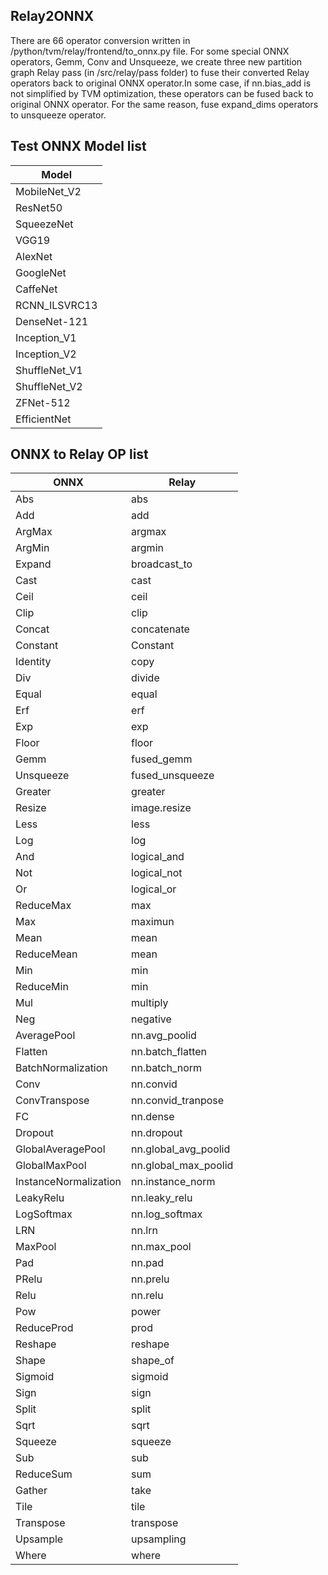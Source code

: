 <!--- Licensed to the Apache Software Foundation (ASF) under one -->
<!--- or more contributor license agreements.  See the NOTICE file -->
<!--- distributed with this work for additional information -->
<!--- regarding copyright ownership.  The ASF licenses this file -->
<!--- to you under the Apache License, Version 2.0 (the -->
<!--- "License"); you may not use this file except in compliance -->
<!--- with the License.  You may obtain a copy of the License at -->

<!---   http://www.apache.org/licenses/LICENSE-2.0 -->

<!--- Unless required by applicable law or agreed to in writing, -->
<!--- software distributed under the License is distributed on an -->
<!--- "AS IS" BASIS, WITHOUT WARRANTIES OR CONDITIONS OF ANY -->
<!--- KIND, either express or implied.  See the License for the -->
<!--- specific language governing permissions and limitations -->
<!--- under the License. -->

Relay2ONNX
----------
There are 66 operator conversion written in /python/tvm/relay/frontend/to_onnx.py file. For some special ONNX operators, Gemm, Conv and Unsqueeze, we create three new partition graph Relay pass (in /src/relay/pass folder) to fuse their converted Relay operators back to original ONNX operator.In some case, if nn.bias_add is not simplified by TVM optimization, these operators can be fused back to original ONNX operator. For the same reason, fuse expand_dims operators to unsqueeze operator.

Test ONNX Model list
--------------------
|Model|
|-----|
|MobileNet_V2|
|ResNet50|
|SqueezeNet|
|VGG19|
|AlexNet|
|GoogleNet|
|CaffeNet|
|RCNN_ILSVRC13|
|DenseNet-121|
|Inception_V1|
|Inception_V2|
|ShuffleNet_V1|
|ShuffleNet_V2|
|ZFNet-512|
|EfficientNet|


ONNX to Relay OP list
---------------------
|ONNX|Relay|
|----|-----|
|Abs|abs|
|Add|add|
|ArgMax|argmax|
|ArgMin|argmin|
|Expand|broadcast_to|
|Cast|cast|
|Ceil|ceil|
|Clip|clip|
|Concat|concatenate|
|Constant|Constant|
|Identity|copy|
|Div|divide|
|Equal|equal|
|Erf|erf|
|Exp|exp|
|Floor|floor|
|Gemm|fused_gemm|
|Unsqueeze|fused_unsqueeze|
|Greater|greater|
|Resize|image.resize|
|Less|less|
|Log|log|
|And|logical_and|
|Not|logical_not|
|Or|logical_or|
|ReduceMax|max|
|Max|maximun|
|Mean|mean|
|ReduceMean|mean|
|Min|min|
|ReduceMin|min|
|Mul|multiply|
|Neg|negative|
|AveragePool|nn.avg_poolid|
|Flatten|nn.batch_flatten|
|BatchNormalization|nn.batch_norm|
|Conv|nn.convid|
|ConvTranspose|nn.convid_tranpose|
|FC|nn.dense|
|Dropout|nn.dropout|
|GlobalAveragePool|nn.global_avg_poolid|
|GlobalMaxPool|nn.global_max_poolid|
|InstanceNormalization|nn.instance_norm|
|LeakyRelu|nn.leaky_relu|
|LogSoftmax|nn.log_softmax|
|LRN|nn.lrn|
|MaxPool|nn.max_pool|
|Pad|nn.pad|
|PRelu|nn.prelu|
|Relu|nn.relu|
|Pow|power|
|ReduceProd|prod|
|Reshape|reshape|
|Shape|shape_of|
|Sigmoid|sigmoid|
|Sign|sign|
|Split|split|
|Sqrt|sqrt|
|Squeeze|squeeze|
|Sub|sub|
|ReduceSum|sum|
|Gather|take|
|Tile|tile|
|Transpose|transpose|
|Upsample|upsampling|
|Where|where|

